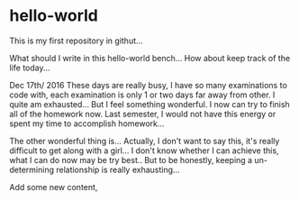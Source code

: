 # hello-world
This is my first repository in githut...

What should I write in this hello-world bench... How about keep track of the life today...

Dec 17th/ 2016   These days are really busy, I have so many examinations to code with, each examination is only 1 or two days 
far away from other. I quite am exhausted... But I feel something wonderful. I now can try to finish all of the homework now.
Last semester, I would not have this energy or spent my time to accomplish homework...

The other wonderful thing is... Actually, I don't want to say this, it's really difficult to get along with a girl... I don't 
know whether I can achieve this, what I can do now may be try best.. But to be honestly, keeping a un-determining relationship 
is really exhausting...

Add some new content,
